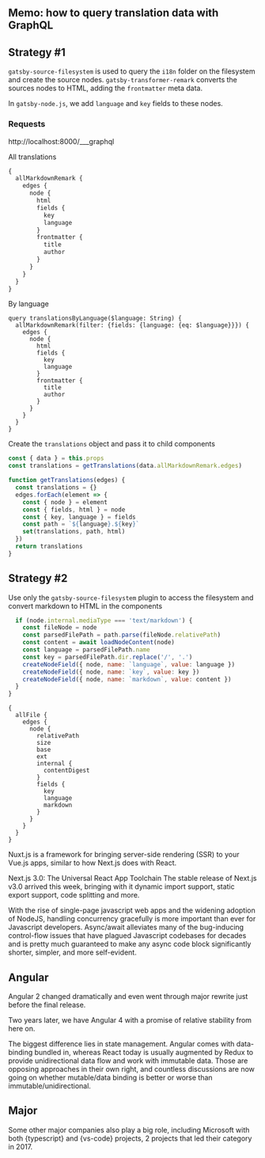 ## Memo: how to query translation data with GraphQL

## Strategy #1

`gatsby-source-filesystem` is used to query the `i18n` folder on the filesystem and create the source nodes.
`gatsby-transformer-remark` converts the sources nodes to HTML, adding the `frontmatter` meta data.

In `gatsby-node.js`, we add `language` and `key` fields to these nodes.

### Requests

http://localhost:8000/___graphql

All translations

```graphql
{
  allMarkdownRemark {
    edges {
      node {
        html
        fields {
          key
          language
        }
        frontmatter {
          title
          author
        }
      }
    }
  }
}
```

By language

```
query translationsByLanguage($language: String) {
  allMarkdownRemark(filter: {fields: {language: {eq: $language}}}) {
    edges {
      node {
        html
        fields {
          key
          language
        }
        frontmatter {
          title
          author
        }
      }
    }
  }
}
```

Create the `translations` object and pass it to child components

```js
const { data } = this.props
const translations = getTranslations(data.allMarkdownRemark.edges)

function getTranslations(edges) {
  const translations = {}
  edges.forEach(element => {
    const { node } = element
    const { fields, html } = node
    const { key, language } = fields
    const path = `${language}.${key}`
    set(translations, path, html)
  })
  return translations
}
```

## Strategy #2

Use only the `gatsby-source-filesystem` plugin to access the filesystem and convert markdown to HTML in the components

```js
  if (node.internal.mediaType === 'text/markdown') {
    const fileNode = node
    const parsedFilePath = path.parse(fileNode.relativePath)
    const content = await loadNodeContent(node)
    const language = parsedFilePath.name
    const key = parsedFilePath.dir.replace('/', '.')
    createNodeField({ node, name: `language`, value: language })
    createNodeField({ node, name: `key`, value: key })
    createNodeField({ node, name: `markdown`, value: content })
  }
}
```

```
{
  allFile {
    edges {
      node {
        relativePath
        size
        base
        ext
        internal {
          contentDigest
        }
        fields {
          key
          language
          markdown
        }
      }
    }
  }
}
```

Nuxt.js is a framework for bringing server-side rendering (SSR) to your Vue.js apps, similar to how Next.js does with React.

Next.js 3.0: The Universal React App Toolchain
The stable release of Next.js v3.0 arrived this week, bringing with it dynamic import support, static export support, code splitting and more.

With the rise of single-page javascript web apps and the widening adoption of NodeJS, handling concurrency gracefully is more important than ever for Javascript developers. Async/await alleviates many of the bug-inducing control-flow issues that have plagued Javascript codebases for decades and is pretty much guaranteed to make any async code block significantly shorter, simpler, and more self-evident.

## Angular

Angular 2 changed dramatically and even went through major rewrite just before the final release.

Two years later, we have Angular 4 with a promise of relative stability from here on.

The biggest difference lies in state management. Angular comes with data-binding bundled in, whereas React today is usually augmented by Redux to provide unidirectional data flow and work with immutable data. Those are opposing approaches in their own right, and countless discussions are now going on whether mutable/data binding is better or worse than immutable/unidirectional.

## Major

Some other major companies also play a big role, including Microsoft with both {typescript} and {vs-code} projects, 2 projects that led their category in 2017.
